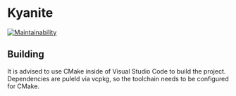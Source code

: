 # Kyanite
[![Maintainability](https://api.codeclimate.com/v1/badges/9a51f09fee7b3e7c90c6/maintainability)](https://codeclimate.com/github/broken-bytes/Kyanite/maintainability)

## Building
It is advised to use CMake inside of Visual Studio Code to build the project. 
Dependencies are puleld via vcpkg, so the toolchain needs to be configured for CMake.




